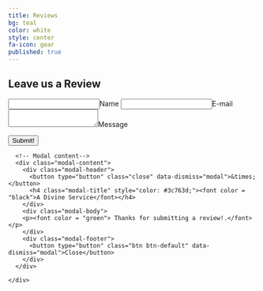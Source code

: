 ```yaml
---
title: Reviews
bg: teal     
color: white
style: center
fa-icon: gear
published: true
---
```



## Leave us a Review

<form class="js-form form" method="POST" action="https://api.staticman.net/v1/entry/joelsite/joelsite.github.io/master">
  <!-- e.g. "2016-01-02-this-is-a-post" -->
  <input name="options[slug]" type="hidden" value="{{ page.slug }}">
  <label><input name="fields[name]" type="text">Name</label>
  <label><input name="fields[email]" type="email">E-mail</label>
  <label><textarea name="fields[message]"></textarea>Message</label>
  
  <button type="submit">Submit!</button>
</form>

<div class="container">
  <!-- Modal -->
  <div class="modal fade" id="myModal" role="dialog">
    <div class="modal-dialog">
    
      <!-- Modal content-->
      <div class="modal-content">
        <div class="modal-header">
          <button type="button" class="close" data-dismiss="modal">&times;</button>
          <h4 class="modal-title" style="color: #3c763d;"><font color = "black">A Divine Service</font></h4>
        </div>
        <div class="modal-body">
        <p><font color = "green"> Thanks for submitting a review!.</font></p>
        </div>
        <div class="modal-footer">
          <button type="button" class="btn btn-default" data-dismiss="modal">Close</button>
        </div>
      </div>
      
    </div>
  </div>
  
</div>
